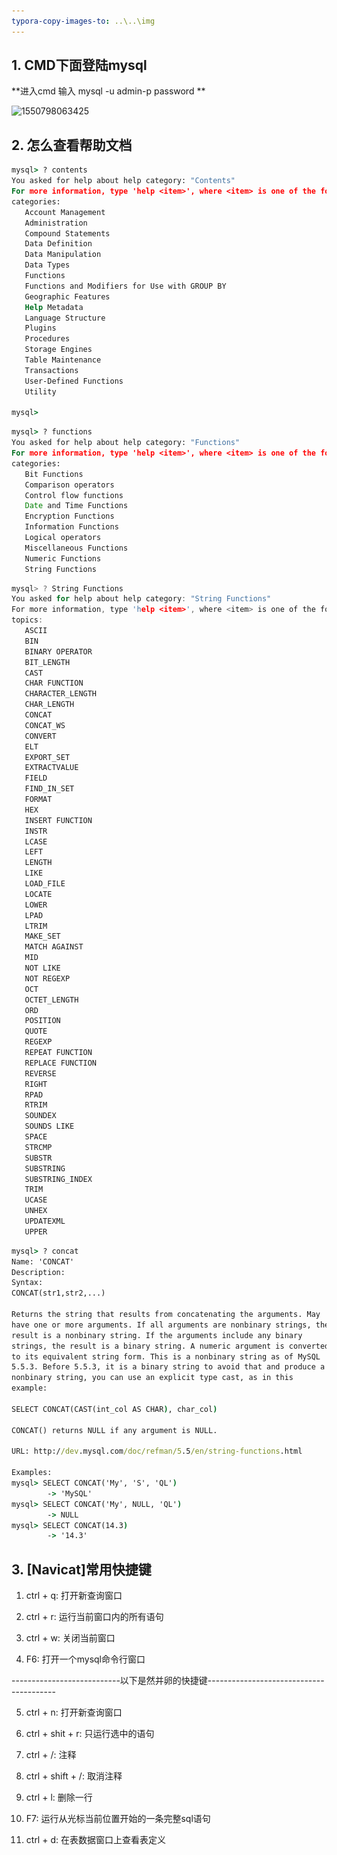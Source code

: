 ```yaml
---
typora-copy-images-to: ..\..\img
---
```


## 1. CMD下面登陆mysql

**进入cmd 输入 mysql -u admin-p password **

![1550798063425](..\..\img\1550798063425.png)

## 2. 怎么查看帮助文档

```cmd
mysql> ? contents
You asked for help about help category: "Contents"
For more information, type 'help <item>', where <item> is one of the following
categories:
   Account Management
   Administration
   Compound Statements
   Data Definition
   Data Manipulation
   Data Types
   Functions
   Functions and Modifiers for Use with GROUP BY
   Geographic Features
   Help Metadata
   Language Structure
   Plugins
   Procedures
   Storage Engines
   Table Maintenance
   Transactions
   User-Defined Functions
   Utility

mysql>
```

```cmd
mysql> ? functions
You asked for help about help category: "Functions"
For more information, type 'help <item>', where <item> is one of the following
categories:
   Bit Functions
   Comparison operators
   Control flow functions
   Date and Time Functions
   Encryption Functions
   Information Functions
   Logical operators
   Miscellaneous Functions
   Numeric Functions
   String Functions
```

```c
mysql> ? String Functions
You asked for help about help category: "String Functions"
For more information, type 'help <item>', where <item> is one of the following
topics:
   ASCII
   BIN
   BINARY OPERATOR
   BIT_LENGTH
   CAST
   CHAR FUNCTION
   CHARACTER_LENGTH
   CHAR_LENGTH
   CONCAT
   CONCAT_WS
   CONVERT
   ELT
   EXPORT_SET
   EXTRACTVALUE
   FIELD
   FIND_IN_SET
   FORMAT
   HEX
   INSERT FUNCTION
   INSTR
   LCASE
   LEFT
   LENGTH
   LIKE
   LOAD_FILE
   LOCATE
   LOWER
   LPAD
   LTRIM
   MAKE_SET
   MATCH AGAINST
   MID
   NOT LIKE
   NOT REGEXP
   OCT
   OCTET_LENGTH
   ORD
   POSITION
   QUOTE
   REGEXP
   REPEAT FUNCTION
   REPLACE FUNCTION
   REVERSE
   RIGHT
   RPAD
   RTRIM
   SOUNDEX
   SOUNDS LIKE
   SPACE
   STRCMP
   SUBSTR
   SUBSTRING
   SUBSTRING_INDEX
   TRIM
   UCASE
   UNHEX
   UPDATEXML
   UPPER

```

```cmd
mysql> ? concat
Name: 'CONCAT'
Description:
Syntax:
CONCAT(str1,str2,...)

Returns the string that results from concatenating the arguments. May
have one or more arguments. If all arguments are nonbinary strings, the
result is a nonbinary string. If the arguments include any binary
strings, the result is a binary string. A numeric argument is converted
to its equivalent string form. This is a nonbinary string as of MySQL
5.5.3. Before 5.5.3, it is a binary string to avoid that and produce a
nonbinary string, you can use an explicit type cast, as in this
example:

SELECT CONCAT(CAST(int_col AS CHAR), char_col)

CONCAT() returns NULL if any argument is NULL.

URL: http://dev.mysql.com/doc/refman/5.5/en/string-functions.html

Examples:
mysql> SELECT CONCAT('My', 'S', 'QL')
        -> 'MySQL'
mysql> SELECT CONCAT('My', NULL, 'QL')
        -> NULL
mysql> SELECT CONCAT(14.3)
        -> '14.3'

```

## 3. [Navicat]常用快捷键

1. ctrl + q: 打开新查询窗口

2. ctrl + r: 运行当前窗口内的所有语句

3. ctrl + w: 关闭当前窗口

4. F6: 打开一个mysql命令行窗口

---------------------------以下是然并卵的快捷键----------------------------------------

5. ctrl + n: 打开新查询窗口

6. ctrl + shit + r: 只运行选中的语句

7. ctrl + /: 注释

8. ctrl + shift + /: 取消注释

9. ctrl + l: 删除一行

10. F7: 运行从光标当前位置开始的一条完整sql语句

11. ctrl + d: 在表数据窗口上查看表定义